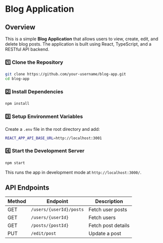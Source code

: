 # Blog Application

## Overview
This is a simple **Blog Application** that allows users to view, create, edit, and delete blog posts. The application is built using React, TypeScript, and a RESTful API backend.

### 1️⃣ Clone the Repository
```sh
git clone https://github.com/your-username/blog-app.git
cd blog-app
```

### 2️⃣ Install Dependencies
```sh
npm install
```

### 3️⃣ Setup Environment Variables
Create a `.env` file in the root directory and add:
```sh
REACT_APP_API_BASE_URL=http://localhost:3001
```

### 4️⃣ Start the Development Server
```sh
npm start
```
This runs the app in development mode at `http://localhost:3000/`.

## API Endpoints
| Method | Endpoint                         | Description        |
|--------|----------------------------------|--------------------|
| GET    | `/users/{userId}/posts`         | Fetch user posts  |
| GET    | `/users/{userId}`               | Fetch users  |
| GET    | `/posts/{postId}`               | Fetch post details|
| PUT    | `/edit/post`                    | Update a post     |

